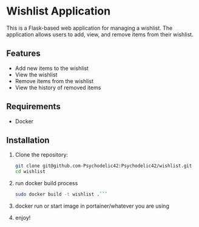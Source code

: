 # Wishlist Application

This is a Flask-based web application for managing a wishlist. The application allows users to add, view, and remove items from their wishlist.

## Features

- Add new items to the wishlist
- View the wishlist
- Remove items from the wishlist
- View the history of removed items

## Requirements

- Docker

## Installation

1. Clone the repository:

   ```bash
   git clone git@github.com-Psychodelic42:Psychodelic42/wishlist.git
   cd wishlist
   ```

2. run docker build process
   ```bash
   sudo docker build -t wishlist .```
3. docker run or start image in portainer/whatever you are using
4. enjoy!
